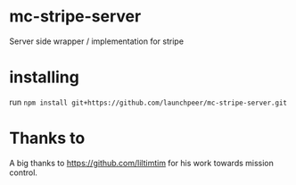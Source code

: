 # mc-stripe-server
Server side wrapper / implementation for stripe

# installing
run `npm install git+https://github.com/launchpeer/mc-stripe-server.git`

# Thanks to

A big thanks to https://github.com/liltimtim for his work towards mission control.
